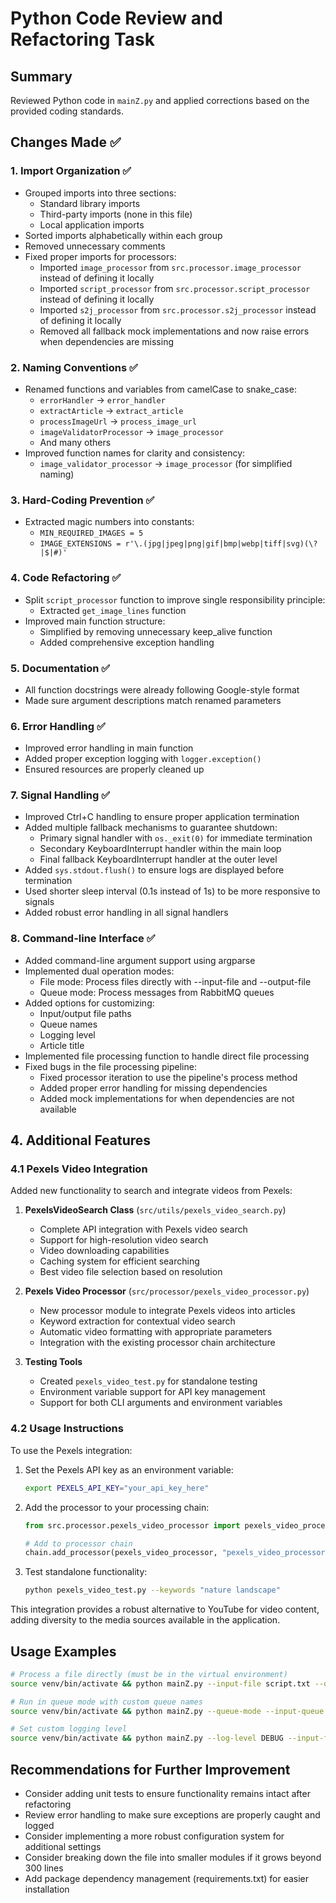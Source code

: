 # Python Code Review and Refactoring Task

## Summary
Reviewed Python code in `mainZ.py` and applied corrections based on the provided coding standards.

## Changes Made ✅

### 1. Import Organization ✅
- Grouped imports into three sections:
  - Standard library imports
  - Third-party imports (none in this file)
  - Local application imports
- Sorted imports alphabetically within each group
- Removed unnecessary comments
- Fixed proper imports for processors:
  - Imported `image_processor` from `src.processor.image_processor` instead of defining it locally
  - Imported `script_processor` from `src.processor.script_processor` instead of defining it locally
  - Imported `s2j_processor` from `src.processor.s2j_processor` instead of defining it locally
  - Removed all fallback mock implementations and now raise errors when dependencies are missing

### 2. Naming Conventions ✅
- Renamed functions and variables from camelCase to snake_case:
  - `errorHandler` → `error_handler`
  - `extractArticle` → `extract_article`
  - `processImageUrl` → `process_image_url`
  - `imageValidatorProcessor` → `image_processor`
  - And many others
- Improved function names for clarity and consistency:
  - `image_validator_processor` → `image_processor` (for simplified naming)

### 3. Hard-Coding Prevention ✅
- Extracted magic numbers into constants:
  - `MIN_REQUIRED_IMAGES = 5`
  - `IMAGE_EXTENSIONS = r'\.(jpg|jpeg|png|gif|bmp|webp|tiff|svg)(\?|$|#)'`

### 4. Code Refactoring ✅
- Split `script_processor` function to improve single responsibility principle:
  - Extracted `get_image_lines` function
- Improved main function structure:
  - Simplified by removing unnecessary keep_alive function
  - Added comprehensive exception handling

### 5. Documentation ✅
- All function docstrings were already following Google-style format
- Made sure argument descriptions match renamed parameters

### 6. Error Handling ✅
- Improved error handling in main function
- Added proper exception logging with `logger.exception()`
- Ensured resources are properly cleaned up

### 7. Signal Handling ✅
- Improved Ctrl+C handling to ensure proper application termination
- Added multiple fallback mechanisms to guarantee shutdown:
  - Primary signal handler with `os._exit(0)` for immediate termination
  - Secondary KeyboardInterrupt handler within the main loop
  - Final fallback KeyboardInterrupt handler at the outer level
- Added `sys.stdout.flush()` to ensure logs are displayed before termination
- Used shorter sleep interval (0.1s instead of 1s) to be more responsive to signals
- Added robust error handling in all signal handlers

### 8. Command-line Interface ✅
- Added command-line argument support using argparse
- Implemented dual operation modes:
  - File mode: Process files directly with --input-file and --output-file
  - Queue mode: Process messages from RabbitMQ queues
- Added options for customizing:
  - Input/output file paths
  - Queue names
  - Logging level
  - Article title
- Implemented file processing function to handle direct file processing
- Fixed bugs in the file processing pipeline:
  - Fixed processor iteration to use the pipeline's process method
  - Added proper error handling for missing dependencies
  - Added mock implementations for when dependencies are not available

## 4. Additional Features

### 4.1 Pexels Video Integration

Added new functionality to search and integrate videos from Pexels:

1. **PexelsVideoSearch Class** (`src/utils/pexels_video_search.py`)
   - Complete API integration with Pexels video search
   - Support for high-resolution video search
   - Video downloading capabilities
   - Caching system for efficient searching
   - Best video file selection based on resolution

2. **Pexels Video Processor** (`src/processor/pexels_video_processor.py`)
   - New processor module to integrate Pexels videos into articles
   - Keyword extraction for contextual video search
   - Automatic video formatting with appropriate parameters
   - Integration with the existing processor chain architecture

3. **Testing Tools**
   - Created `pexels_video_test.py` for standalone testing
   - Environment variable support for API key management
   - Support for both CLI arguments and environment variables

### 4.2 Usage Instructions

To use the Pexels integration:

1. Set the Pexels API key as an environment variable:
   ```bash
   export PEXELS_API_KEY="your_api_key_here"
   ```

2. Add the processor to your processing chain:
   ```python
   from src.processor.pexels_video_processor import pexels_video_processor
   
   # Add to processor chain
   chain.add_processor(pexels_video_processor, "pexels_video_processor")
   ```

3. Test standalone functionality:
   ```bash
   python pexels_video_test.py --keywords "nature landscape"
   ```

This integration provides a robust alternative to YouTube for video content, adding diversity to the media sources available in the application.

## Usage Examples
```bash
# Process a file directly (must be in the virtual environment)
source venv/bin/activate && python mainZ.py --input-file script.txt --output-file script.json --title "My Article"

# Run in queue mode with custom queue names
source venv/bin/activate && python mainZ.py --queue-mode --input-queue custom_input --output-queue custom_output

# Set custom logging level
source venv/bin/activate && python mainZ.py --log-level DEBUG --input-file article.txt --output-file result.json
```

## Recommendations for Further Improvement
- Consider adding unit tests to ensure functionality remains intact after refactoring
- Review error handling to make sure exceptions are properly caught and logged
- Consider implementing a more robust configuration system for additional settings 
- Consider breaking down the file into smaller modules if it grows beyond 300 lines
- Add package dependency management (requirements.txt) for easier installation 